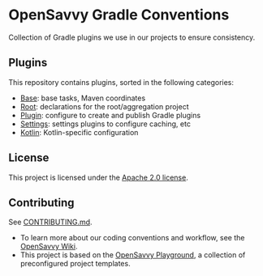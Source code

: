 # OpenSavvy Gradle Conventions

Collection of Gradle plugins we use in our projects to ensure consistency.

## Plugins

This repository contains plugins, sorted in the following categories:

- [Base](base): base tasks, Maven coordinates
- [Root](root): declarations for the root/aggregation project
- [Plugin](plugin): configure to create and publish Gradle plugins
- [Settings](settings): settings plugins to configure caching, etc
- [Kotlin](kotlin): Kotlin-specific configuration

## License

This project is licensed under the [Apache 2.0 license](LICENSE).

## Contributing

See [CONTRIBUTING.md](CONTRIBUTING.md).
- To learn more about our coding conventions and workflow, see the [OpenSavvy Wiki](https://gitlab.com/opensavvy/wiki/-/blob/main/README.md#wiki).
- This project is based on the [OpenSavvy Playground](docs/playground/README.md), a collection of preconfigured project templates.
